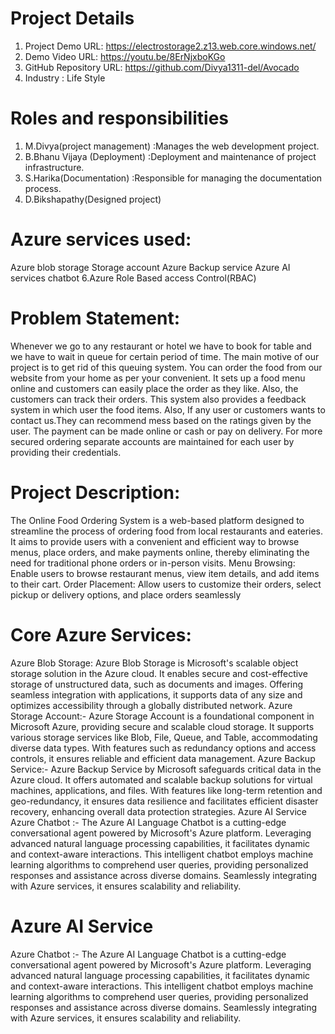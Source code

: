 # Project Details
1. Project Demo URL: https://electrostorage2.z13.web.core.windows.net/
2. Demo Video URL: https://youtu.be/8ErNjxboKGo
3. GitHub Repository URL: https://github.com/Divya1311-del/Avocado
4. Industry : Life Style
# Roles and responsibilities
1. M.Divya(project management) :Manages the web development project.
2. B.Bhanu Vijaya (Deployment) :Deployment and maintenance of project infrastructure.
3. S.Harika(Documentation) :Responsible for managing the documentation process.
4. D.Bikshapathy(Designed project)
# Azure services used:
Azure blob storage
Storage account
Azure Backup service
Azure AI services
chatbot 6.Azure Role Based access Control(RBAC)
# Problem Statement:
Whenever we go to any restaurant or hotel we have to book for table and we have to wait in queue for certain period of time. The main motive of our project is to get rid of this queuing system. You can order the food  from our website from your home as per your convenient. It sets up a food menu online and customers can easily place the order as they like. Also, the customers can track their orders. This system also provides a feedback system in which user the food items. Also, If any user or customers wants to contact us.They can recommend mess based on the ratings given by the user. The payment can be made online or cash or pay on delivery. For more secured ordering separate accounts are maintained for each user by providing their credentials. 
# Project Description:
The Online Food Ordering System is a web-based platform designed to streamline the process of ordering food from local restaurants and eateries. It aims to provide users with a convenient and efficient way to browse menus, place orders, and make payments online, thereby eliminating the need for traditional phone orders or in-person visits.
Menu Browsing: Enable users to browse restaurant menus, view item details, and add items to their cart.
Order Placement: Allow users to customize their orders, select pickup or delivery options, and place orders seamlessly

# Core Azure Services:
Azure Blob Storage: Azure Blob Storage is Microsoft's scalable object storage solution in the Azure cloud. It enables secure and cost-effective storage of unstructured data, such as documents and images. Offering seamless integration with applications, it supports data of any size and optimizes accessibility through a globally distributed network. Azure Storage Account:- Azure Storage Account is a foundational component in Microsoft Azure, providing secure and scalable cloud storage. It supports various storage services like Blob, File, Queue, and Table, accommodating diverse data types. With features such as redundancy options and access controls, it ensures reliable and efficient data management. Azure Backup Service:- Azure Backup Service by Microsoft safeguards critical data in the Azure cloud. It offers automated and scalable backup solutions for virtual machines, applications, and files. With features like long-term retention and geo-redundancy, it ensures data resilience and facilitates efficient disaster recovery, enhancing overall data protection strategies. Azure AI Service Azure Chatbot :- The Azure AI Language Chatbot is a cutting-edge conversational agent powered by Microsoft's Azure platform. Leveraging advanced natural language processing capabilities, it facilitates dynamic and context-aware interactions. This intelligent chatbot employs machine learning algorithms to comprehend user queries, providing personalized responses and assistance across diverse domains. Seamlessly integrating with Azure services, it ensures scalability and reliability.
# Azure AI Service
Azure Chatbot :- The Azure AI Language Chatbot is a cutting-edge conversational agent powered by Microsoft's Azure platform. Leveraging advanced natural language processing capabilities, it facilitates dynamic and context-aware interactions. This intelligent chatbot employs machine learning algorithms to comprehend user queries, providing personalized responses and assistance across diverse domains. Seamlessly integrating with Azure services, it ensures scalability and reliability.



